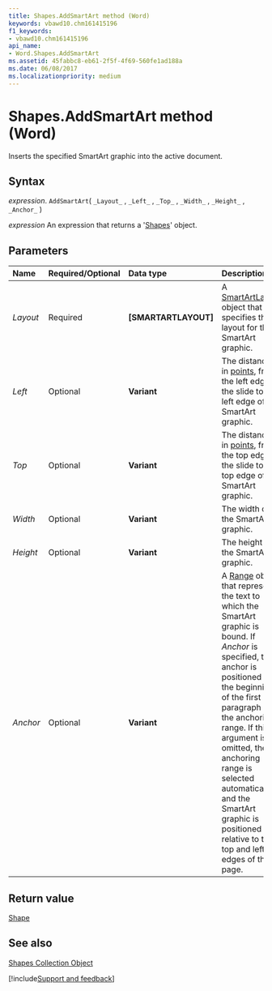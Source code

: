```yaml
---
title: Shapes.AddSmartArt method (Word)
keywords: vbawd10.chm161415196
f1_keywords:
- vbawd10.chm161415196
api_name:
- Word.Shapes.AddSmartArt
ms.assetid: 45fabbc8-eb61-2f5f-4f69-560fe1ad188a
ms.date: 06/08/2017
ms.localizationpriority: medium
---
```



# Shapes.AddSmartArt method (Word)

Inserts the specified SmartArt graphic into the active document.


## Syntax

_expression_. `AddSmartArt`( `_Layout_` , `_Left_` , `_Top_` , `_Width_` , `_Height_` , `_Anchor_` )

 _expression_ An expression that returns a '[Shapes](Word.shapes.md)' object.


## Parameters



|Name|Required/Optional|Data type|Description|
|:-----|:-----|:-----|:-----|
| _Layout_|Required| **[SMARTARTLAYOUT]**|A [SmartArtLayout](Office.SmartArtLayout.md) object that specifies the layout for the SmartArt graphic.|
| _Left_|Optional| **Variant**|The distance, in [points](../language/glossary/vbe-glossary.md#point), from the left edge of the slide to the left edge of the SmartArt graphic.|
| _Top_|Optional| **Variant**|The distance, in [points](../language/glossary/vbe-glossary.md#point), from the top edge of the slide to the top edge of the SmartArt graphic.|
| _Width_|Optional| **Variant**|The width of the SmartArt graphic.|
| _Height_|Optional| **Variant**|The height of the SmartArt graphic.|
| _Anchor_|Optional| **Variant**|A [Range](Word.Range.md) object that represents the text to which the SmartArt graphic is bound. If _Anchor_ is specified, the anchor is positioned at the beginning of the first paragraph in the anchoring range. If this argument is omitted, the anchoring range is selected automatically and the SmartArt graphic is positioned relative to the top and left edges of the page.|

## Return value

[Shape](Word.Shape.md)


## See also


[Shapes Collection Object](Word.shapes.md)

[!include[Support and feedback](~/includes/feedback-boilerplate.md)]